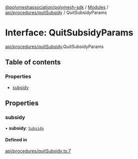 [@polymeshassociation/polymesh-sdk](../README.md) / [Modules](../modules.md) / [api/procedures/quitSubsidy](../modules/api_procedures_quitSubsidy.md) / QuitSubsidyParams

# Interface: QuitSubsidyParams

[api/procedures/quitSubsidy](../modules/api_procedures_quitSubsidy.md).QuitSubsidyParams

## Table of contents

### Properties

- [subsidy](api_procedures_quitSubsidy.QuitSubsidyParams.md#subsidy)

## Properties

### subsidy

• **subsidy**: [`Subsidy`](../classes/api_entities_Subsidy.Subsidy.md)

#### Defined in

[api/procedures/quitSubsidy.ts:7](https://github.com/PolymathNetwork/polymesh-sdk/blob/31dfa0dc/src/api/procedures/quitSubsidy.ts#L7)
